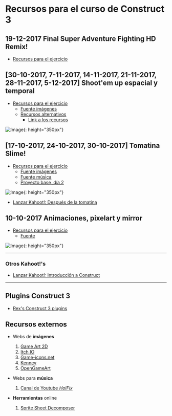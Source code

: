 # Recursos para el curso de Construct 3

## 19-12-2017 Final Super Adventure Fighting HD Remix!

* [Recursos para el ejercicio](https://juanizquierdodomenech.github.io/agora.construct.media/resources/ej4_adventure.zip)

## [30-10-2017, 7-11-2017, 14-11-2017, 21-11-2017, 28-11-2017, 5-12-2017] Shoot'em up espacial y temporal

* [Recursos para el ejercicio](https://juanizquierdodomenech.github.io/agora.construct.media/resources/ej3_space_shooter.zip)
    - [Fuente imágenes](https://ansimuz.itch.io/spaceship-shooter-environment) 
    * [Recursos alternativos](https://jonathan-so.itch.io/creatorpack)
        - [Link a los recursos](https://juanizquierdodomenech.github.io/agora.construct.media/resources/ej3_space_shooter2.zip)

![Image](https://juanizquierdodomenech.github.io/agora.construct.media/img/space_shooter/space_shooter.gif){: height="350px"}

## [17-10-2017, 24-10-2017, 30-10-2017] Tomatina Slime!

* [Recursos para el ejercicio](https://juanizquierdodomenech.github.io/agora.construct.media/resources/ej2_mov_8_dir.zip)
    - [Fuente imágenes](https://finalbossblues.itch.io/pixel-shooter-towers-asset-pack)
    - [Fuente música](https://www.youtube.com/watch?v=-xpqcOCNHjw)
    - [Proyecto base, día 2](https://juanizquierdodomenech.github.io/agora.construct.media/base_projects/4_directions_exercise/Practica4Direcciones_StartingPoint2.c3p)

![Image](https://juanizquierdodomenech.github.io/agora.construct.media/img/tomatina_slime/tomatina_gif.gif){: height="350px"}

* [Lanzar Kahoot!: Después de la tomatina](https://play.kahoot.it/#/k/14984b50-6e26-4392-82a5-22ad021d81cc)

## 10-10-2017 Animaciones, pixelart y mirror

* [Recursos para el ejercicio](https://juanizquierdodomenech.github.io/agora.construct.media/resources/ej1_sprite_vs_spritesheet.zip)
    - [Fuente](https://ansimuz.itch.io/gothicvania-town)


![Image](https://juanizquierdodomenech.github.io/agora.construct.media/img/ej1_screenshot.png){: height="350px"}


---


### Otros Kahoot!'s

* [Lanzar Kahoot!: Introducción a Construct](https://play.kahoot.it/#/k/94d98a38-e6c9-4f03-b05a-ebb6c39f8867)

---

## Plugins Construct 3

* [Rex's Construct 3 plugins](https://rexrainbow.github.io/C3RexDoc/plugins.md/site/index.html)

## Recursos externos

- Webs de **imágenes**
    1. [Game Art 2D](http://www.gameart2d.com/freebies.html)
    2. [Itch IO](https://itch.io/game-assets/free)
    3. [Game-icons.net](http://game-icons.net/)
    4. [Kenney](http://kenney.nl/assets)
    5. [OpenGameArt](https://opengameart.org)

- Webs para **música**
    1. [Canal de Youtube _HolFix_](https://www.youtube.com/channel/UC2_gl7WoSGsg7rLvBPTqtEw)

- **Herramientas** online
    1. [Sprite Sheet Decomposer](https://jmsliu.com/products/sprite-sheet-decomposer/)

<!---Markdown is a lightweight and easy-to-use syntax for styling your writing. It includes conventions for

```markdown
Syntax highlighted code block

# Header 1
## Header 2
### Header 3

- Bulleted
- List

1. Numbered
2. List

**Bold** and _Italic_ and `Code` text

[Link](url) and ![Image](src)
```

For more details see [GitHub Flavored Markdown](https://guides.github.com/features/mastering-markdown/).

### Jekyll Themes

Your Pages site will use the layout and styles from the Jekyll theme you have selected in your [repository settings](https://github.com/JuanIzquierdoDomenech/-AgoraConstructMedia/settings). The name of this theme is saved in the Jekyll `_config.yml` configuration file.

### Support or Contact

Having trouble with Pages? Check out our [documentation](https://help.github.com/categories/github-pages-basics/) or [contact support](https://github.com/contact) and we’ll help you sort it out.
-->